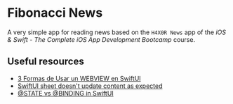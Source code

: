 #  Fibonacci News

A very simple app for reading news based on the `H4X0R News` app of the _iOS & Swift - The Complete iOS App Development Bootcamp_ course.

## Useful resources

- [3 Formas de Usar un WEBVIEW en SwiftUI](https://www.youtube.com/watch?v=xvO8u1HqklE) 
- [SwiftUI sheet doesn't update content as expected](https://www.hackingwithswift.com/forums/swiftui/swiftui-sheet-doesn-t-update-content-as-expected/4681)
- [@STATE vs @BINDING in SwiftUI](https://www.swiftbeta.com/state-vs-binding-en-swiftui/)
